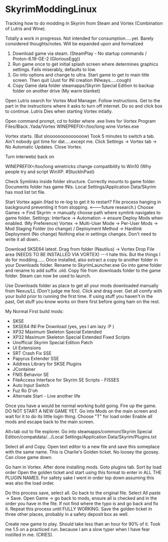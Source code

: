 # SkyrimModdingLinux
Tracking how to do modding in Skyrim from Steam and Vortex (Combination of Lutris and Wine).


Totally a work in progresss. Not intended for consumption.....yet. Barely considered thoughts/notes. Will be expanded upon and formalized


1. Download game via steam. (SteamPlay - No startup commands / Proton-6.19-GE-2 (GloriousEgg))
2. Run game once to get initial splash screen where determines graphics settings. Fails miserably, defaults to low.
3. Go into options and change to ultra. Start game to get to main title screen. Then quit (Just for INI creation INIways.....cough)
4. Copy Game data folder steamapps/Skyrim Special Edition to backup folder on another drive (My warm blanket)

Open Lutris search for Vortex Mod Manager.
Follow instructions.
Get to the part in the instructions where it asks to turn off internet. Do so and click box to continue.
Lutris Dies when starting Vortex intially.

Open command prompt, cd to folder where .exe lives for Vortex   Program Files/Black..Yada/Vortex
  WINEPREFIX=/too/long wine Vortex.exe
  
Vortex starts. (But sloooooooooooooow) Took 5 minutes to switch a tab. Ain't nobody got time for dat.....except me.
Click Settings -> Vortex tab -> No Automatic Updates.
Close Vortex.

Turn interwebz back on

WINEPREFIX=/too/long winetricks
change compatibility to Win10 (Why people try and script WinXP. #StuckInPast)

Check Symlinks inside folder structure. Correctly mounts to game folder. Documents folder has game INIs. Local Settings/Application Data/Skyrim has mod list txt file.

Start Vortex again (Had to re-log to get it to restart? File process hanging in background preventing it from stopping. <---future research.)
Choose Games -> Find Skyrim -> manually choose path where symlink navigates to game folder.
Settings:
  Interface -> Automation -> ensure Deploy Mods when enabled. (My Preference)
  Vortex -> Multi-User Mode -> Per-User
  Mods -> Mod Staging Folder (no change) / Deployment Method -> Hardlink Deployment (No change)
  Nothing else in settings changes. Don't need to write it all down..
  

Download SKSE64 latest. Drag from folder (Nautilus) -> Vortex Drop File area (NEEDS TO BE INSTALLED VIA VORTEX)
---I hate this. But the things I do for modding......
Once installed, also extract a copy to another folder in your Downloads folder. Rename to SkyrimLauncher.exe
Go into game folder and rename to add suffix .old. Copy file from downloads folder to the game folder.
  Steam can now be used to launch.
  
Use Downloads folder as place to get all your mods downloaded manually from Nexus/LL (Don't judge me foo). Click and drag over.
Get all comfy with your build prior to running the first time.    If using stuff you haven't in the past, Get stuff you know works on there first before going ham on the rest.

My Normal First build mods:
- SKSE
- SKSE64 INI Pre Download (yes, yes I am lazy :P )
- XP32 Maximum Skeleton Special Extended
- XP32 Maximum Skeleton Special Extended Fixed Scripts
- Unofficial Skyrim Special Edition Patch
- UI Extensions
- SRT Crash Fix SSE
- Papyrus Extender SSE
- Address Library for SKSE Plugins
- JContainer
- FNIS Behavior SE
- FileAccess Interface for Skyrim SE Scripts - FISSES
- Auto Input Switch
- Fuz Ro D'oh
- Alternate Start - Live another life


Once you have a would be normal working build going. Fire up the game. DO NOT START A NEW GAME YET.
Go into Mods on the main screen and wait for it to do its little login thing.
Choose "T" for load order
Enable all mods and escape back to the main screen.


Alt+tab out to file explorer.
Go into steamapps/common/Skyrim Special Edition/compatdata/.../Local Settings/Application Data/Skyrim/Plugins.txt


Select all and Copy. Open text editor to a new file and save this someplace with the same name. This is Charlie's Golden ticket. No loosey the goosey.
Can close game down.

Go ham in Vortex.
After done installing mods. Goto plugins tab. Sort by load order
Open the golden ticket and start using this format to enter in ALL THE PLUGIN NAMES. For safety sake I went in order top down assuming this was also the load order.

Do this process save, select all. Go back to the original file. Select All paste -> Save.
Open Game -> go back to mods, ensure all is checked and in the order you have in the file. If not find where the typo is and go back and fix it. Repeat this process until FULLY WORKING.  Save the golden ticket in three other places, probably in a safety deposit box as well.

Create new game to play. Should take less than an hour for 90% of it.  Took me 1.5 on a practiced run. because I am a slow typer when I have fear instilled in me. (CRIES).

